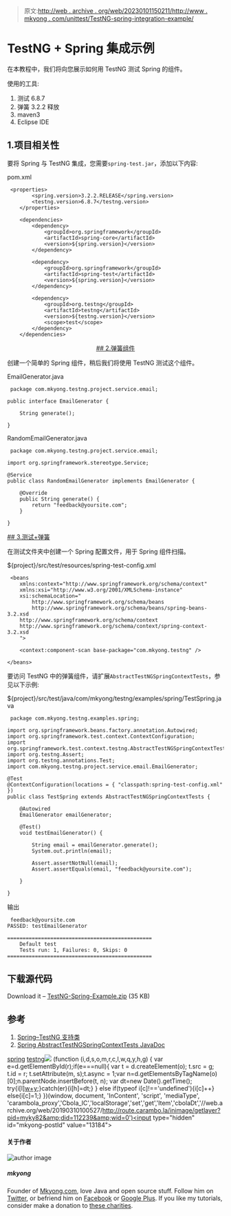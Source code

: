 > 原文:[http://web . archive . org/web/20230101150211/http://www . mkyong . com/unittest/TestNG-spring-integration-example/](http://web.archive.org/web/20230101150211/http://www.mkyong.com/unittest/testng-spring-integration-example/)

# TestNG + Spring 集成示例

在本教程中，我们将向您展示如何用 TestNG 测试 Spring 的组件。

使用的工具:

1.  测试 6.8.7
2.  弹簧 3.2.2 释放
3.  maven3
4.  Eclipse IDE

## 1.项目相关性

要将 Spring 与 TestNG 集成，您需要`spring-test.jar`，添加以下内容:

pom.xml

```
 <properties>
		<spring.version>3.2.2.RELEASE</spring.version>	
		<testng.version>6.8.7</testng.version>
	</properties>

	<dependencies>
		<dependency>
			<groupId>org.springframework</groupId>
			<artifactId>spring-core</artifactId>
			<version>${spring.version}</version>
		</dependency>

		<dependency>
			<groupId>org.springframework</groupId>
			<artifactId>spring-test</artifactId>
			<version>${spring.version}</version>
		</dependency>

		<dependency>
			<groupId>org.testng</groupId>
			<artifactId>testng</artifactId>
			<version>${testng.version}</version>
			<scope>test</scope>
		</dependency>
	</dependencies> 
```

 <ins class="adsbygoogle" style="display:block; text-align:center;" data-ad-format="fluid" data-ad-layout="in-article" data-ad-client="ca-pub-2836379775501347" data-ad-slot="6894224149">## 2.弹簧组件

创建一个简单的 Spring 组件，稍后我们将使用 TestNG 测试这个组件。

EmailGenerator.java

```
 package com.mkyong.testng.project.service.email;

public interface EmailGenerator {

	String generate();

} 
```

RandomEmailGenerator.java

```
 package com.mkyong.testng.project.service.email;

import org.springframework.stereotype.Service;

@Service
public class RandomEmailGenerator implements EmailGenerator {

	@Override
	public String generate() {
		return "feedback@yoursite.com";
	}

} 
```

 <ins class="adsbygoogle" style="display:block" data-ad-client="ca-pub-2836379775501347" data-ad-slot="8821506761" data-ad-format="auto" data-ad-region="mkyongregion">## 3.测试+弹簧

在测试文件夹中创建一个 Spring 配置文件，用于 Spring 组件扫描。

${project}/src/test/resources/spring-test-config.xml

```
 <beans 
	xmlns:context="http://www.springframework.org/schema/context"
	xmlns:xsi="http://www.w3.org/2001/XMLSchema-instance"
	xsi:schemaLocation="
		http://www.springframework.org/schema/beans 
		http://www.springframework.org/schema/beans/spring-beans-3.2.xsd
    http://www.springframework.org/schema/context
	http://www.springframework.org/schema/context/spring-context-3.2.xsd
	">

	<context:component-scan base-package="com.mkyong.testng" />

</beans> 
```

要访问 TestNG 中的弹簧组件，请扩展`AbstractTestNGSpringContextTests`，参见以下示例:

${project}/src/test/java/com/mkyong/testng/examples/spring/TestSpring.java

```
 package com.mkyong.testng.examples.spring;

import org.springframework.beans.factory.annotation.Autowired;
import org.springframework.test.context.ContextConfiguration;
import org.springframework.test.context.testng.AbstractTestNGSpringContextTests;
import org.testng.Assert;
import org.testng.annotations.Test;
import com.mkyong.testng.project.service.email.EmailGenerator;

@Test
@ContextConfiguration(locations = { "classpath:spring-test-config.xml" })
public class TestSpring extends AbstractTestNGSpringContextTests {

	@Autowired
	EmailGenerator emailGenerator;

	@Test()
	void testEmailGenerator() {

		String email = emailGenerator.generate();
		System.out.println(email);

		Assert.assertNotNull(email);
		Assert.assertEquals(email, "feedback@yoursite.com");

	}

} 
```

输出

```
 feedback@yoursite.com
PASSED: testEmailGenerator

===============================================
    Default test
    Tests run: 1, Failures: 0, Skips: 0
=============================================== 
```

## 下载源代码

Download it – [TestNG-Spring-Example.zip](http://web.archive.org/web/20190310100527/http://www.mkyong.com/wp-content/uploads/2014/01/TestNG-Spring-Example.zip) (35 KB)

## 参考

1.  [Spring–TestNG 支持类](http://web.archive.org/web/20190310100527/http://docs.spring.io/spring/docs/3.2.6.RELEASE/spring-framework-reference/htmlsingle/#testcontext-support-classes-testng)
2.  [Spring AbstractTestNGSpringContextTests JavaDoc](http://web.archive.org/web/20190310100527/http://docs.spring.io/spring/docs/3.2.6.RELEASE/javadoc-api/org/springframework/test/context/testng/AbstractTestNGSpringContextTests.html)

[spring](http://web.archive.org/web/20190310100527/http://www.mkyong.com/tag/spring/) [testng](http://web.archive.org/web/20190310100527/http://www.mkyong.com/tag/testng/)</ins></ins>![](../Images/95794d45cdbe506c4dc17d97bef7797d.png) (function (i,d,s,o,m,r,c,l,w,q,y,h,g) { var e=d.getElementById(r);if(e===null){ var t = d.createElement(o); t.src = g; t.id = r; t.setAttribute(m, s);t.async = 1;var n=d.getElementsByTagName(o)[0];n.parentNode.insertBefore(t, n); var dt=new Date().getTime(); try{i[l][w+y](h,i[l][q+y](h)+'&amp;'+dt);}catch(er){i[h]=dt;} } else if(typeof i[c]!=='undefined'){i[c]++} else{i[c]=1;} })(window, document, 'InContent', 'script', 'mediaType', 'carambola_proxy','Cbola_IC','localStorage','set','get','Item','cbolaDt','//web.archive.org/web/20190310100527/http://route.carambo.la/inimage/getlayer?pid=myky82&amp;did=112239&amp;wid=0')<input type="hidden" id="mkyong-postId" value="13184">

#### 关于作者

![author image](../Images/837fac7de444d586bfbb3fddc71afc1c.png)

##### mkyong

Founder of [Mkyong.com](http://web.archive.org/web/20190310100527/http://mkyong.com/), love Java and open source stuff. Follow him on [Twitter](http://web.archive.org/web/20190310100527/https://twitter.com/mkyong), or befriend him on [Facebook](http://web.archive.org/web/20190310100527/http://www.facebook.com/java.tutorial) or [Google Plus](http://web.archive.org/web/20190310100527/https://plus.google.com/110948163568945735692?rel=author). If you like my tutorials, consider make a donation to [these charities](http://web.archive.org/web/20190310100527/http://www.mkyong.com/blog/donate-to-charity/).